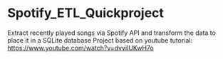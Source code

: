 # Spotify_ETL_Quickproject
Extract recently played songs via Spotify API and transform the data to place it in a SQLite database
Project based on youtube tutorial: https://www.youtube.com/watch?v=dvviIUKwH7o
